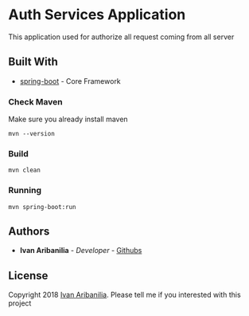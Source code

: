 # Auth Services Application

This application used for authorize all request coming from all server


## Built With

* [spring-boot](https://spring.io/docs) - Core Framework

### Check Maven

Make sure you already install maven

```
mvn --version
```

### Build
```
mvn clean
```

### Running

```
mvn spring-boot:run
``` 

## Authors

* **Ivan Aribanilia** - *Developer* - [Githubs](https://github.com/ivanj4u)

## License

Copyright 2018 [Ivan Aribanilia](mailto:angko.j4u@gmail.com).
Please tell me if you interested with this project
